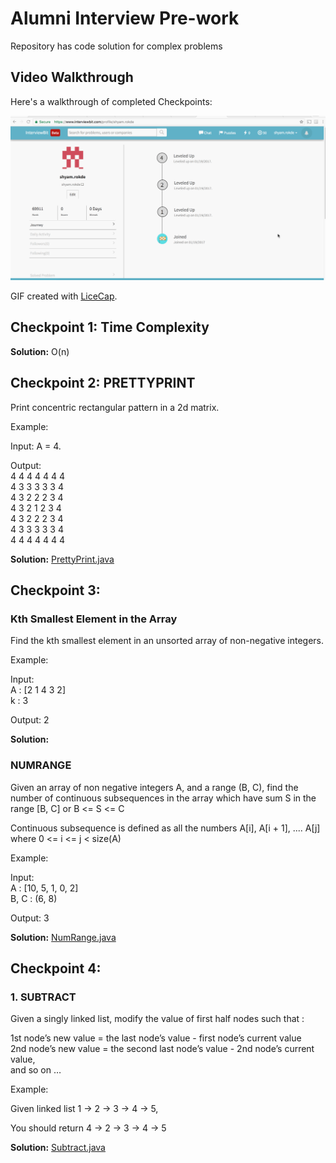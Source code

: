 # Alumni Interview Pre-work

Repository has code solution for complex problems 

## Video Walkthrough 

Here's a walkthrough of completed Checkpoints:

<img src='./interviewbit.gif' title='Video Walkthrough' width='' alt='Video Walkthrough' />

GIF created with [LiceCap](http://www.cockos.com/licecap/).

## Checkpoint 1: Time Complexity

**Solution:** O(n)

## Checkpoint 2: PRETTYPRINT

Print concentric rectangular pattern in a 2d matrix. 

Example:

Input: A = 4.  

Output:  
4 4 4 4 4 4 4  
4 3 3 3 3 3 4  
4 3 2 2 2 3 4  
4 3 2 1 2 3 4  
4 3 2 2 2 3 4  
4 3 3 3 3 3 4  
4 4 4 4 4 4 4  

**Solution:** [PrettyPrint.java](PrettyPrint.java)

## Checkpoint 3:

### Kth Smallest Element in the Array

Find the kth smallest element in an unsorted array of non-negative integers.

Example:

Input:  
A : [2 1 4 3 2]  
k : 3  

Output: 2

**Solution:**

### NUMRANGE

Given an array of non negative integers A, and a range (B, C), find the number of continuous subsequences in the array which have sum S in the range [B, C] or B <= S <= C

Continuous subsequence is defined as all the numbers A[i], A[i + 1], .... A[j] where 0 <= i <= j < size(A)

Example:

Input:  
A : [10, 5, 1, 0, 2]  
B, C : (6, 8)  

Output: 3

**Solution:** [NumRange.java](NumRange.java)

## Checkpoint 4:

### 1. SUBTRACT

Given a singly linked list, modify the value of first half nodes such that :

1st node’s new value = the last node’s value - first node’s current value  
2nd node’s new value = the second last node’s value - 2nd node’s current value,  
and so on …

Example:

Given linked list 1 -> 2 -> 3 -> 4 -> 5,

You should return 4 -> 2 -> 3 -> 4 -> 5

**Solution:** [Subtract.java](Subtract.java)


